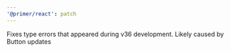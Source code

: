 ```yaml
---
'@primer/react': patch
---
```


Fixes type errors that appeared during v36 development. Likely caused by Button updates
